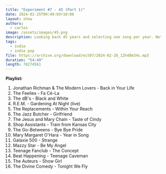 ```yaml
---
title: "Experiment #7 - 45 (Part 1)"
date: 2024-02-25T09:49:03+10:00
layout: show
authors:
  - carlos
image: /assets/images/45.png
description: Looking back 45 years and selecting one song per year. Not the best song necessarily, just a random selection of favorites. In part 1 there are songs from 1979 to 1995.
tags:
  - indie
  - indie pop
file: https://archive.org/download/eit07/2024-02-26_12h48m34s.mp3
duration: "54:49"
length: 78274561
---
```


**Playlist:**

1.	Jonathan Richman & The Modern Lovers - Back in Your Life
2.	The Feelies	- Fa Cé-La
3.	The dB's - Black and White
4.	R.E.M. - Gardening At Night (live)
5.	The Replacements - Within Your Reach
6.	The Jazz Butcher - Girlfriend
7.	The Jesus and Mary Chain - Taste of Cindy
8.	Shop Assistants - Train from Kansas City
9.	The Go-Betweens - Bye Bye Pride
10.	Mary Margaret O'Hara - Year in Song
11.	Galaxie 500 - Strange
12.	Mazzy Star - Be My Angel
13.	Teenage Fanclub - The Concept
14.	Beat Happening - Teenage Caveman
15.	The Auteurs - Show Girl
16.	The Divine Comedy - Tonight We Fly
